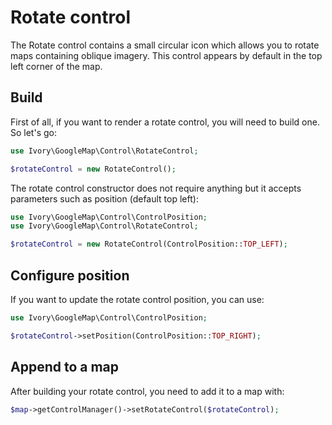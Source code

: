 # Rotate control

The Rotate control contains a small circular icon which allows you to rotate maps containing oblique imagery. This
control appears by default in the top left corner of the map.

## Build

First of all, if you want to render a rotate control, you will need to build one. So let's go:

``` php
use Ivory\GoogleMap\Control\RotateControl;

$rotateControl = new RotateControl();
```

The rotate control constructor does not require anything but it accepts parameters such as position (default top left):

``` php
use Ivory\GoogleMap\Control\ControlPosition;
use Ivory\GoogleMap\Control\RotateControl;

$rotateControl = new RotateControl(ControlPosition::TOP_LEFT);
```

## Configure position

If you want to update the rotate control position, you can use:

``` php
use Ivory\GoogleMap\Control\ControlPosition;

$rotateControl->setPosition(ControlPosition::TOP_RIGHT);
```

## Append to a map

After building your rotate control, you need to add it to a map with:

``` php
$map->getControlManager()->setRotateControl($rotateControl);
```
